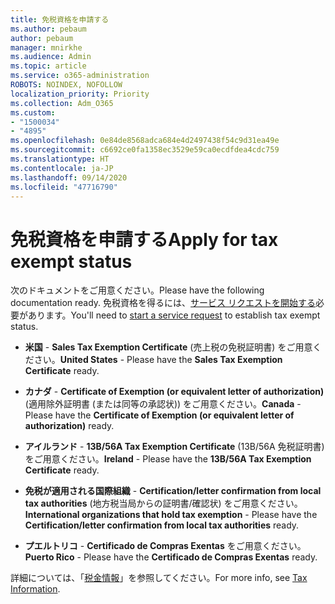 ```yaml
---
title: 免税資格を申請する
ms.author: pebaum
author: pebaum
manager: mnirkhe
ms.audience: Admin
ms.topic: article
ms.service: o365-administration
ROBOTS: NOINDEX, NOFOLLOW
localization_priority: Priority
ms.collection: Adm_O365
ms.custom:
- "1500034"
- "4895"
ms.openlocfilehash: 0e84de8568adca684e4d2497438f54c9d31ea49e
ms.sourcegitcommit: c6692ce0fa1358ec3529e59ca0ecdfdea4cdc759
ms.translationtype: HT
ms.contentlocale: ja-JP
ms.lasthandoff: 09/14/2020
ms.locfileid: "47716790"
---
```

# <a name="apply-for-tax-exempt-status"></a><span data-ttu-id="746f8-102">免税資格を申請する</span><span class="sxs-lookup"><span data-stu-id="746f8-102">Apply for tax exempt status</span></span>

<span data-ttu-id="746f8-103">次のドキュメントをご用意ください。</span><span class="sxs-lookup"><span data-stu-id="746f8-103">Please have the following documentation ready.</span></span> <span data-ttu-id="746f8-104">免税資格を得るには、[サービス リクエストを開始する](https://docs.microsoft.com/microsoft-365/admin/contact-support-for-business-products)必要があります。</span><span class="sxs-lookup"><span data-stu-id="746f8-104">You'll need to [start a service request](https://docs.microsoft.com/microsoft-365/admin/contact-support-for-business-products) to establish tax exempt status.</span></span>

- <span data-ttu-id="746f8-105">**米国** - **Sales Tax Exemption Certificate** (売上税の免税証明書) をご用意ください。</span><span class="sxs-lookup"><span data-stu-id="746f8-105">**United States** - Please have the **Sales Tax Exemption Certificate** ready.</span></span>

- <span data-ttu-id="746f8-106">**カナダ** - **Certificate of Exemption (or equivalent letter of authorization)** (適用除外証明書 (または同等の承認状)) をご用意ください。</span><span class="sxs-lookup"><span data-stu-id="746f8-106">**Canada** - Please have the **Certificate of Exemption (or equivalent letter of authorization)** ready.</span></span>

- <span data-ttu-id="746f8-107">**アイルランド** - **13B/56A Tax Exemption Certificate** (13B/56A 免税証明書) をご用意ください。</span><span class="sxs-lookup"><span data-stu-id="746f8-107">**Ireland** - Please have the **13B/56A Tax Exemption Certificate** ready.</span></span>

- <span data-ttu-id="746f8-108">**免税が適用される国際組織** - **Certification/letter confirmation from local tax authorities** (地方税当局からの証明書/確認状) をご用意ください。</span><span class="sxs-lookup"><span data-stu-id="746f8-108">**International organizations that hold tax exemption** - Please have the **Certification/letter confirmation from local tax authorities** ready.</span></span>

- <span data-ttu-id="746f8-109">**プエルトリコ** - **Certificado de Compras Exentas** をご用意ください。</span><span class="sxs-lookup"><span data-stu-id="746f8-109">**Puerto Rico** - Please have the **Certificado de Compras Exentas** ready.</span></span>

<span data-ttu-id="746f8-110">詳細については、「[税金情報](https://docs.microsoft.com/microsoft-365/commerce/billing-and-payments/tax-information)」を参照してください。</span><span class="sxs-lookup"><span data-stu-id="746f8-110">For more info, see [Tax Information](https://docs.microsoft.com/microsoft-365/commerce/billing-and-payments/tax-information).</span></span>
